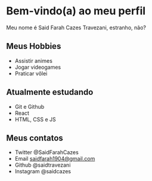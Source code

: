 # Bem-vindo(a) ao meu perfil

Meu nome é Said Farah Cazes Travezani, estranho, não?

## Meus Hobbies

- Assistir animes
- Jogar videogames
- Praticar vôlei

## Atualmente estudando

- Git e Github
- React
- HTML, CSS e JS

## Meus contatos

- Twitter @SaidFarahCazes
- Email saidfarah1904@gmail.com
- Github @saidtravezani
- Instagram @saidcazes
